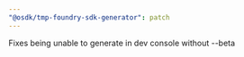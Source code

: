 ```yaml
---
"@osdk/tmp-foundry-sdk-generator": patch
---
```


Fixes being unable to generate in dev console without --beta
